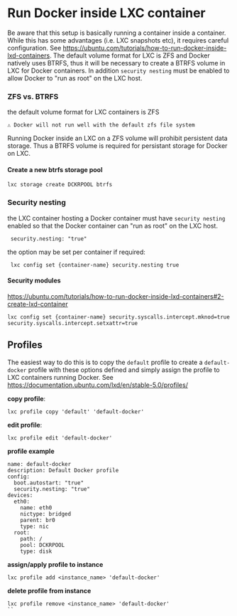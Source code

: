# Run Docker inside LXC container

Be aware that this setup is basically running a container inside a container. While this has some advantages (i.e. LXC snapshots etc), it requires careful configuration. See https://ubuntu.com/tutorials/how-to-run-docker-inside-lxd-containers.
The default volume format for LXC is ZFS and Docker natively uses BTRFS, thus it will be necessary to create a BTRFS volume in LXC for Docker containers. 
In addition `security nesting` must be enabled to allow Docker to "run as root" on the LXC host. 

### ZFS vs. BTRFS
the default volume format for LXC containers is ZFS

```⚠️ Docker will not run well with the default zfs file system```

Running Docker inside an LXC on a ZFS volume will prohibit persistent data storage. Thus a BTRFS volume is required for persistant storage for Docker on LXC.

#### Create a new btrfs storage pool

```lxc storage create DCKRPOOL btrfs```

###  Security nesting
the LXC container hosting a Docker container must have `security nesting` enabled so that the Docker container can "run as root" on the LXC host.

` security.nesting: "true"`

the option may be set per container if required:

` lxc config set {container-name} security.nesting true`

#### Security modules
https://ubuntu.com/tutorials/how-to-run-docker-inside-lxd-containers#2-create-lxd-container

```
lxc config set {container-name} security.syscalls.intercept.mknod=true security.syscalls.intercept.setxattr=true

```

## Profiles

The easiest way to do this is to copy the `default` profile to create a `default-docker` profile with these options defined and simply assign the profile to LXC containers running Docker. See https://documentation.ubuntu.com/lxd/en/stable-5.0/profiles/

**copy profile**:
```
lxc profile copy 'default' 'default-docker'
```

**edit profile**:
```
lxc profile edit 'default-docker'
```

**profile example**

```
name: default-docker
description: Default Docker profile
config:
  boot.autostart: "true"
  security.nesting: "true"
devices:
  eth0:
    name: eth0
    nictype: bridged
    parent: br0
    type: nic
  root:
    path: /
    pool: DCKRPOOL
    type: disk
```

**assign/apply profile to instance**
```
lxc profile add <instance_name> 'default-docker'
```

**delete profile from instance**
```
lxc profile remove <instance_name> 'default-docker'
``
